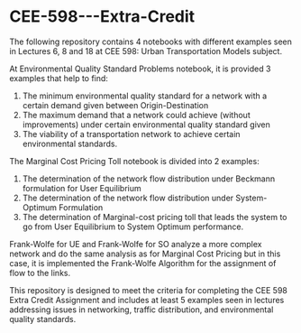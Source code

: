 # CEE-598---Extra-Credit
The following repository contains 4 notebooks with different examples seen in Lectures 6, 8 and 18 at CEE 598: Urban Transportation Models subject.

At Environmental Quality Standard Problems notebook, it is provided 3 examples that help to find:
1. The minimum environmental quality standard for a network with a certain demand given between Origin-Destination
2. The maximum demand that a network could achieve (without improvements) under certain environmental quality standard given 
3. The viability of a transportation network to achieve certain environmental standards. 

The Marginal Cost Pricing Toll notebook is divided into 2 examples:
1. The determination of the network flow distribution under Beckmann formulation for User Equilibrium 
2. The determination of the network flow distribution under System-Optimum Formulation
3. The determination of Marginal-cost pricing toll that leads the system to go from User Equilibrium to System Optimum performance.

Frank-Wolfe for UE and Frank-Wolfe for SO analyze a more complex network and do the same analysis as for Marginal Cost Pricing but in this case, it is implemented the Frank-Wolfe Algorithm for the assignment of flow to the links. 

This repository is designed to meet the criteria for completing the CEE 598 Extra Credit Assignment and includes at least 5 examples seen in lectures addressing issues in networking, traffic distribution, and environmental quality standards. 
